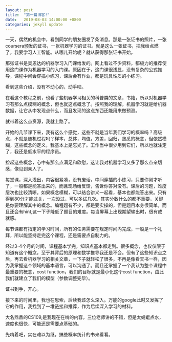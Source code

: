 ```yaml
---
layout: post
title:  "第一篇博客!"
date:   2019-08-03 14:00:00 +0800
categories: jekyll update
---
```

一天，偶然的机会中，看到同学的朋友圈发了条消息。那是一张证书的照片，一张coursera颁发的证书，一张机器学习的证书。就是这么一张证书，把我给点燃了，我要学习人工智能。从哪儿开始呢？就从获得那张证书开始。

那张证书是吴恩达的机器学习入门课给发的。网上看过不少资料，都极力的推荐使用这门课作为机器学习的入门课。原因在于，这门课很浅显，没有复杂的公式推导，课程中间会穿插小练习，课后会有作业，都是玩具性质的小练习。

看到这些介绍，没有不动心的，动手呗。

在看这个教程之前，也看了些机器学习相关的科普类的文章，书籍，所以对机器学习有那么点模糊的概念，但也就这点概念了。按照我的理解，机器学习就是给机器数据，让它从中发现点什么，而且发现的这点东西还能用来做预测。

就带着这么点资源，我就上路了。

开始的几节课下来，我有这么个感觉，这些不就是当年我们学习的概率吗？高级点，不就是随机过程吗？样本，总体，均值，方差，回归，熟悉的概念，但依然模糊，这些概念的定义，我基本上是忘光了。工作当中很少用到它们，所以也就注定了，我还是低水平的程序员。

捡起这些概念，心中有那么点满足和欣慰，这让我对机器学习又多了那么点亲切感，像见到亲人了。

每堂课，深入浅出，内容很紧凑，没有废话，中间穿插的小练习，只要你刚才听了，一般都是能答出来的，而且现场给反馈，告诉你答对没有。课后的习题，难度层次也比较清晰。如果概念模糊，可以结合讲义一起看，基本也都能答出来。只有得到80分才能过关，一次没过，可以多试几次。其实分数什么的都不重要，关键是你要理解其中的概念。编程题有不少，都是要实操的，但是题目本身很简单，而且还会有hint,这一下子降低了题目的难度。每当屏幕上出现期望输出时，很有成就感。

每节课都有指定的学习时间，所有的任务需要在规定时间内完成，一般是一个礼拜，所以能坚持走完这个课程，还是需要点自制力的。

经过3-4个月的时间，课程基本学完，知识点基本都走到。很多概念，也仅仅限于知道有这个概念，至于其背后的原理和数学推导我还是不会。但有了这些知识点之后，再去看机器学习的相关文章，一下子就轻松了很多，不再是像看天书一样，因为我掌握这个领域的基本语言，可以沟通了。而且还掌握了一个我认为整个课程中最重要的概念，cost function，我们的目标就是最小化这个cost function，由此我们就建立了我们的模型（参数调整完毕）。

证书到手，开心。

接下来的时间里，我也在思索，后续我该怎么深入。万能的google此时又发挥了它的作用，我找到了一堆链接和推荐，作为后续深入学习的材料。

大名鼎鼎的CS109,是我现在在啃的内容，三位老师讲的不错，但是太蜻蜓点水，速度也很快，可能还是需要点基础的。

先啃着吧，实在难以为继，搞些概率统计的书来看看。
